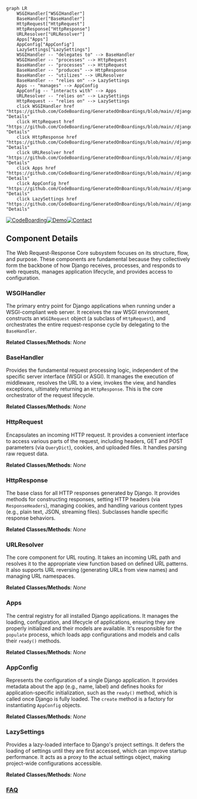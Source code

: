 ```mermaid
graph LR
    WSGIHandler["WSGIHandler"]
    BaseHandler["BaseHandler"]
    HttpRequest["HttpRequest"]
    HttpResponse["HttpResponse"]
    URLResolver["URLResolver"]
    Apps["Apps"]
    AppConfig["AppConfig"]
    LazySettings["LazySettings"]
    WSGIHandler -- "delegates to" --> BaseHandler
    WSGIHandler -- "processes" --> HttpRequest
    BaseHandler -- "processes" --> HttpRequest
    BaseHandler -- "produces" --> HttpResponse
    BaseHandler -- "utilizes" --> URLResolver
    BaseHandler -- "relies on" --> LazySettings
    Apps -- "manages" --> AppConfig
    AppConfig -- "interacts with" --> Apps
    URLResolver -- "relies on" --> LazySettings
    HttpRequest -- "relies on" --> LazySettings
    click WSGIHandler href "https://github.com/CodeBoarding/GeneratedOnBoardings/blob/main//django/WSGIHandler.md" "Details"
    click HttpRequest href "https://github.com/CodeBoarding/GeneratedOnBoardings/blob/main//django/HttpRequest.md" "Details"
    click HttpResponse href "https://github.com/CodeBoarding/GeneratedOnBoardings/blob/main//django/HttpResponse.md" "Details"
    click URLResolver href "https://github.com/CodeBoarding/GeneratedOnBoardings/blob/main//django/URLResolver.md" "Details"
    click Apps href "https://github.com/CodeBoarding/GeneratedOnBoardings/blob/main//django/Apps.md" "Details"
    click AppConfig href "https://github.com/CodeBoarding/GeneratedOnBoardings/blob/main//django/AppConfig.md" "Details"
    click LazySettings href "https://github.com/CodeBoarding/GeneratedOnBoardings/blob/main//django/LazySettings.md" "Details"
```
[![CodeBoarding](https://img.shields.io/badge/Generated%20by-CodeBoarding-9cf?style=flat-square)](https://github.com/CodeBoarding/GeneratedOnBoardings)[![Demo](https://img.shields.io/badge/Try%20our-Demo-blue?style=flat-square)](https://www.codeboarding.org/demo)[![Contact](https://img.shields.io/badge/Contact%20us%20-%20contact@codeboarding.org-lightgrey?style=flat-square)](mailto:contact@codeboarding.org)

## Component Details

The Web Request-Response Core subsystem focuses on its structure, flow, and purpose. These components are fundamental because they collectively form the backbone of how Django receives, processes, and responds to web requests, manages application lifecycle, and provides access to configuration.

### WSGIHandler
The primary entry point for Django applications when running under a WSGI-compliant web server. It receives the raw WSGI environment, constructs an `WSGIRequest` object (a subclass of `HttpRequest`), and orchestrates the entire request-response cycle by delegating to the `BaseHandler`.


**Related Classes/Methods**: _None_

### BaseHandler
Provides the fundamental request processing logic, independent of the specific server interface (WSGI or ASGI). It manages the execution of middleware, resolves the URL to a view, invokes the view, and handles exceptions, ultimately returning an `HttpResponse`. This is the core orchestrator of the request lifecycle.


**Related Classes/Methods**: _None_

### HttpRequest
Encapsulates an incoming HTTP request. It provides a convenient interface to access various parts of the request, including headers, GET and POST parameters (via `QueryDict`), cookies, and uploaded files. It handles parsing raw request data.


**Related Classes/Methods**: _None_

### HttpResponse
The base class for all HTTP responses generated by Django. It provides methods for constructing responses, setting HTTP headers (via `ResponseHeaders`), managing cookies, and handling various content types (e.g., plain text, JSON, streaming files). Subclasses handle specific response behaviors.


**Related Classes/Methods**: _None_

### URLResolver
The core component for URL routing. It takes an incoming URL path and resolves it to the appropriate view function based on defined URL patterns. It also supports URL reversing (generating URLs from view names) and managing URL namespaces.


**Related Classes/Methods**: _None_

### Apps
The central registry for all installed Django applications. It manages the loading, configuration, and lifecycle of applications, ensuring they are properly initialized and their models are available. It's responsible for the `populate` process, which loads app configurations and models and calls their `ready()` methods.


**Related Classes/Methods**: _None_

### AppConfig
Represents the configuration of a single Django application. It provides metadata about the app (e.g., name, label) and defines hooks for application-specific initialization, such as the `ready()` method, which is called once Django is fully loaded. The `create` method is a factory for instantiating `AppConfig` objects.


**Related Classes/Methods**: _None_

### LazySettings
Provides a lazy-loaded interface to Django's project settings. It defers the loading of settings until they are first accessed, which can improve startup performance. It acts as a proxy to the actual settings object, making project-wide configurations accessible.


**Related Classes/Methods**: _None_



### [FAQ](https://github.com/CodeBoarding/GeneratedOnBoardings/tree/main?tab=readme-ov-file#faq)